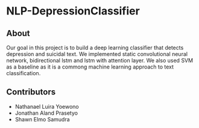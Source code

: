 # NLP-DepressionClassifier

## About
Our goal in this project is to build a deep learning classifier that detects depression and suicidal text. We implemented static convolutional neural network, bidirectional lstm and lstm with attention layer. We also used SVM as a baseline as it is a commong machine learning approach to text classification.

## Contributors
* Nathanael Luira Yoewono
* Jonathan Aland Prasetyo
* Shawn Elmo Samudra
